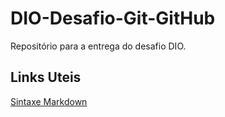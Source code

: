 # DIO-Desafio-Git-GitHub
Repositório para a entrega do desafio DIO.

## Links Uteis
[Sintaxe Markdown](https://www.markdownguide.org/basic-syntax/)
